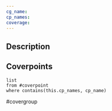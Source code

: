 ```yaml
---
cg_name: 
cp_names:
coverage: 
---
```

## Description

## Coverpoints
```dataview
list
from #coverpoint 
where contains(this.cp_names, cp_name)
```

#covergroup 